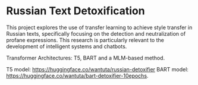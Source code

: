 # Russian Text Detoxification
This project explores the use of transfer learning to achieve style transfer in Russian texts, specifically focusing on the detection and neutralization of profane expressions. This research is particularly relevant to the development of intelligent systems and chatbots.

Transformer Architectures: T5, BART and a MLM-based method.

T5 model: https://huggingface.co/wantuta/russian-detoxifier
BART model: https://huggingface.co/wantuta/bart-detoxifier-10epochs.

